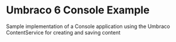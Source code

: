 Umbraco 6 Console Example
=======================

Sample implementation of a Console application using the Umbraco ContentService for creating and saving content
